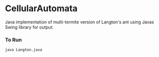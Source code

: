 # CellularAutomata
Java implementation of multi-termite version of Langton's ant
using Javas Swing library for output.

### To Run
```
java Langton.java
```